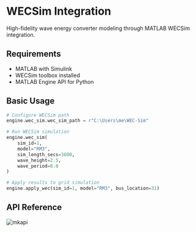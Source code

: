 # WECSim Integration

High-fidelity wave energy converter modeling through MATLAB WECSim integration.

## Requirements

- MATLAB with Simulink
- WECSim toolbox installed
- MATLAB Engine API for Python

## Basic Usage

```python
# Configure WECSim path
engine.wec_sim.wec_sim_path = r"C:\Users\me\WEC-Sim"

# Run WECSim simulation
engine.wec_sim(
    sim_id=1,
    model="RM3",
    sim_length_secs=3600,
    wave_height=2.5,
    wave_period=8.0
)

# Apply results to grid simulation
engine.apply_wec(sim_id=1, model="RM3", bus_location=31)
```

## API Reference

![mkapi](wecgrid.wec.wecsim_runner.WECSimRunner)